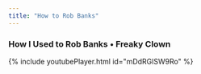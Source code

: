 ```yaml
---
title: "How to Rob Banks"
---
```


### How I Used to Rob Banks • Freaky Clown

{% include youtubePlayer.html id="mDdRGlSW9Ro" %}

